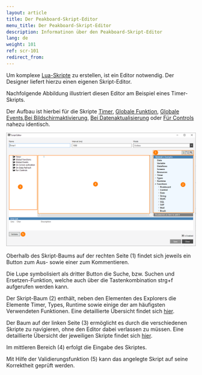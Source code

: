 ```yaml
---
layout: article
title: Der Peakboard-Skript-Editor
menu_title: Der Peakboard-Skript-Editor
description: Informatinon über den Peakboard-Skript-Editor
lang: de
weight: 101
ref: scr-101
redirect_from:
---
```


Um komplexe [Lua-Skripte](/scripting/de-script-engine.html) zu erstellen, ist ein Editor notwendig. Der Designer liefert hierzu einen eigenen Skript-Editor. 

Nachfolgende Abbildung illustriert diesen Editor am Beispiel eines Timer-Skripts.

Der Aufbau ist hierbei für die Skripte [Timer](/scripting/de-script-types.html), [Globale Funktion](/scripting/de-script-types.html), [Globale Events](/scripting/de-script-types.html),[Bei Bildschirmaktivierung](/scripting/de-script-types.html), [Bei Datenaktualisierung](/scripting/de-script-types.html) oder [Für Controls](/scripting/de-script-types.html) nahezu identisch.

![Image01](/assets/images/scripting/editor/Scripting01.png)

Oberhalb des Skript-Baums auf der rechten Seite (1) findet sich jeweils ein Button zum Aus- sowie einer zum Kommentieren.

Die Lupe symbolisiert als dritter Button die Suche, bzw. Suchen und Ersetzen-Funktion, welche auch über die Tastenkombination strg+f aufgerufen werden kann.

Der Skript-Baum (2) enthält, neben den Elementen des Explorers die Elemente Timer, Types, Runtime sowie einige der am häufigsten Verwendeten Funktionen. Eine detaillierte Übersicht findet sich [hier](/scripting/de-script-tree.html).

Der Baum auf der linken Seite (3) ermöglicht es durch die verschiedenen Skripte zu navigieren, ohne den Editor dabei verlassen zu müssen. Eine detaillierte Übersicht der jeweiligen Skripte findet sich [hier](/scripting/de-script-types.html).

Im mittleren Bereich (4) erfolgt die Eingabe des Skriptes.

Mit Hilfe der Validierungsfunktion (5) kann das angelegte Skript auf seine Korrektheit geprüft werden.